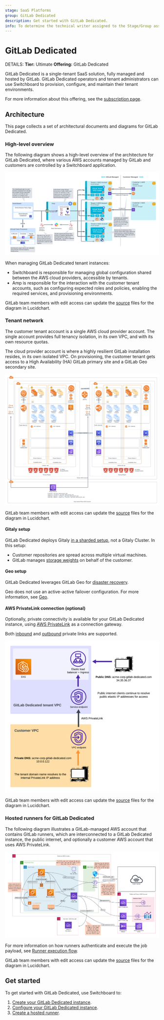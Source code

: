 ```yaml
---
stage: SaaS Platforms
group: GitLab Dedicated
description: Get started with GitLab Dedicated.
info: To determine the technical writer assigned to the Stage/Group associated with this page, see https://handbook.gitlab.com/handbook/product/ux/technical-writing/#assignments
---
```


# GitLab Dedicated

DETAILS:
**Tier:** Ultimate
**Offering:** GitLab Dedicated

GitLab Dedicated is a single-tenant SaaS solution, fully managed and hosted by GitLab.
GitLab Dedicated operators and tenant administrators can use Switchboard to provision, configure, and maintain their tenant environments.

For more information about this offering, see the [subscription page](../../subscriptions/gitlab_dedicated/index.md).

## Architecture

This page collects a set of architectural documents and diagrams for GitLab Dedicated.

### High-level overview

The following diagram shows a high-level overview of the architecture for GitLab Dedicated,
where various AWS accounts managed by GitLab and customers are controlled by a Switchboard application.

![Diagram of a high-level overview of the GitLab Dedicated architecture.](img/high_level_architecture_diagram_v18_0.png)

When managing GitLab Dedicated tenant instances:

- Switchboard is responsible for managing global configuration shared between the AWS cloud providers, accessible by tenants.
- Amp is responsible for the interaction with the customer tenant accounts, such as configuring expected roles and policies, enabling the required services, and provisioning environments.

GitLab team members with edit access can update the [source](https://lucid.app/lucidchart/e0b6661c-6c10-43d9-8afa-1fe0677e060c/edit?page=0_0#) files for the diagram in Lucidchart.

### Tenant network

The customer tenant account is a single AWS cloud provider account. The single account provides full tenancy isolation, in its own VPC, and with its own resource quotas.

The cloud provider account is where a highly resilient GitLab installation resides, in its own isolated VPC. On provisioning, the customer tenant gets access to a High Availability (HA) GitLab primary site and a GitLab Geo secondary site.

![Diagram of GitLab-managed AWS accounts in an isolated VPC containing a highly resilient GitLab installation.](img/tenant_network_diagram_v17_0.png)

GitLab team members with edit access can update the [source](https://lucid.app/lucidchart/0815dd58-b926-454e-8354-c33fe3e7bff0/edit?invitationId=inv_a6b618ff-6c18-4571-806a-bfb3fe97cb12) files for the diagram in Lucidchart.

#### Gitaly setup

GitLab Dedicated deploys Gitaly [in a sharded setup](../../administration/gitaly/index.md#before-deploying-gitaly-cluster), not a Gitaly Cluster. In this setup:

- Customer repositories are spread across multiple virtual machines.
- GitLab manages [storage weights](../../administration/repository_storage_paths.md#configure-where-new-repositories-are-stored) on behalf of the customer.

#### Geo setup

GitLab Dedicated leverages GitLab Geo for [disaster recovery](../../subscriptions/gitlab_dedicated/data_residency_and_high_availability.md#disaster-recovery).

Geo does not use an active-active failover configuration. For more information, see [Geo](../../administration/geo/index.md).

#### AWS PrivateLink connection (optional)

Optionally, private connectivity is available for your GitLab Dedicated instance, using [AWS PrivateLink](https://aws.amazon.com/privatelink/) as a connection gateway.

Both [inbound](../../administration/dedicated/configure_instance.md#inbound-private-link) and [outbound](../../administration/dedicated/configure_instance.md#outbound-private-link) private links are supported.

![Diagram of a GitLab-managed AWS VPC using AWS PrivateLink to connect with a customer-managed AWS VPC.](img/privatelink_diagram_v17_1.png)

GitLab team members with edit access can update the [source](https://lucid.app/lucidchart/933b958b-bfad-4898-a8ae-182815f159ca/edit?invitationId=inv_38b9a265-dff2-4db6-abdb-369ea1e92f5f) files for the diagram in Lucidchart.

### Hosted runners for GitLab Dedicated

The following diagram illustrates a GitLab-managed AWS account that contains GitLab runners, which are interconnected to a GitLab Dedicated instance, the public internet, and optionally a customer AWS account that uses AWS PrivateLink.

![Diagram of hosted Runners architecture for GitLab Dedicated.](img/hosted-runners-architecture_v17_3.png)

For more information on how runners authenticate and execute the job payload, see [Runner execution flow](https://docs.gitlab.com/runner#runner-execution-flow).

GitLab team members with edit access can update the [source](https://lucid.app/lucidchart/0fb12de8-5236-4d80-9a9c-61c08b714e6f/edit?invitationId=inv_4a12e347-49e8-438e-a28f-3930f936defd) files for the diagram in Lucidchart.

## Get started

To get started with GitLab Dedicated, use Switchboard to:

1. [Create your GitLab Dedicated instance](../../administration/dedicated/create_instance.md).
1. [Configure your GitLab Dedicated instance](../../administration/dedicated/configure_instance.md).
1. [Create a hosted runner](../../administration/dedicated/hosted_runners.md).
